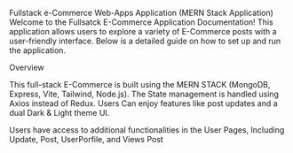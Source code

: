 Fullstack e-Commerce Web-Apps Application (MERN Stack Application)
Welcome to the Fullsatck E-Commerce Application Documentation! This application allows users to explore a variety of E-Commerce posts with a user-friendly interface. Below is a detailed guide on how to set up and run the application.

Overview

This full-stack E-Commerce is built using the MERN STACK (MongoDB, Express, Vite, Tailwind, Node.js). The State management is handled using Axios instead of Redux. Users Can enjoy features like post updates and a dual Dark & Light theme UI.

Users have access to additional functionalities in the User Pages, Including Update, Post, UserPorfile, and Views Post